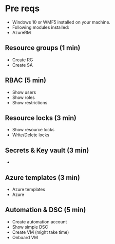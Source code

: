 # Pre reqs

- Windows 10 or WMF5 installed on your machine.
- Following modules installed:
 - AzureRM

## Resource groups (1 min)
 - Create RG
 - Create SA

## RBAC (5 min)
- Show users
- Show roles 
- Show restrictions

## Resource locks (3 min)
- Show resource locks 
- Write/Delete locks

## Secrets & Key vault (3 min)
- 

## Azure templates (3 min)
- Azure templates
- Azure 


## Automation & DSC (5 min)
- Create automation account
- Show simple DSC 
- Create VM (might take time)
- Onboard VM 




